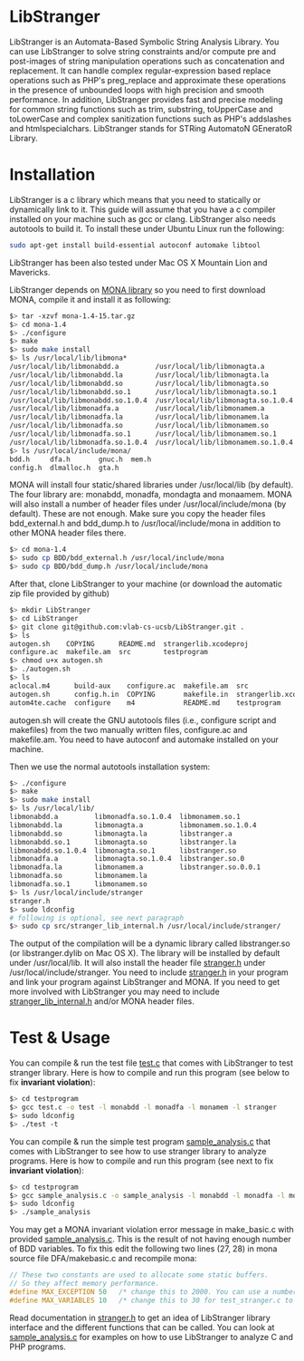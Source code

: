 LibStranger
========
LibStranger is an Automata-Based Symbolic String Analysis Library. You
can use LibStranger to solve string constraints and/or compute pre and
post-images of string manipulation operations such as concatenation and
replacement. It can handle complex regular-expression based replace
operations such as PHP's preg_replace and approximate these operations
in the presence of unbounded loops with high precision and smooth
performance. In addition, LibStranger provides fast and precise modeling
for common string functions such as trim, substring, toUpperCase and
toLowerCase and complex sanitization functions such as PHP's addslashes
and htmlspecialchars. LibStranger stands for STRing AutomatoN GEneratoR
Library.

Installation
============
LibStranger is a c library which means that you need to statically or dynamically link 
to it. This guide will assume that you have a c compiler installed on your machine such 
as gcc or clang. LibStranger also needs autotools to build it. To install these under
Ubuntu Linux run the following:
```bash
sudo apt-get install build-essential autoconf automake libtool
```
LibStranger has been also tested under Mac OS X Mountain Lion and Mavericks.

LibStranger depends on [MONA library](http://www.brics.dk/mona/index.html) so you need to 
first download MONA, compile it and install it as following:
```bash
$> tar -xzvf mona-1.4-15.tar.gz
$> cd mona-1.4
$> ./configure
$> make
$> sudo make install
$> ls /usr/local/lib/libmona*
/usr/local/lib/libmonabdd.a         /usr/local/lib/libmonagta.a
/usr/local/lib/libmonabdd.la        /usr/local/lib/libmonagta.la
/usr/local/lib/libmonabdd.so        /usr/local/lib/libmonagta.so
/usr/local/lib/libmonabdd.so.1      /usr/local/lib/libmonagta.so.1
/usr/local/lib/libmonabdd.so.1.0.4  /usr/local/lib/libmonagta.so.1.0.4
/usr/local/lib/libmonadfa.a         /usr/local/lib/libmonamem.a
/usr/local/lib/libmonadfa.la        /usr/local/lib/libmonamem.la
/usr/local/lib/libmonadfa.so        /usr/local/lib/libmonamem.so
/usr/local/lib/libmonadfa.so.1      /usr/local/lib/libmonamem.so.1
/usr/local/lib/libmonadfa.so.1.0.4  /usr/local/lib/libmonamem.so.1.0.4
$> ls /usr/local/include/mona/
bdd.h     dfa.h       gnuc.h  mem.h
config.h  dlmalloc.h  gta.h
```
MONA will install four static/shared libraries under /usr/local/lib (by default). The
four library are: monabdd, monadfa, mondagta and monaamem.
MONA will also install a number of header files under /usr/local/include/mona (by default).
These are not enough. Make sure you copy the header files bdd\_external.h and 
bdd\_dump.h to /usr/local/include/mona in addition to other MONA header files there.
```bash
$> cd mona-1.4
$> sudo cp BDD/bdd_external.h /usr/local/include/mona
$> sudo cp BDD/bdd_dump.h /usr/local/include/mona
```

After that, clone LibStranger to your machine (or download the automatic zip file provided 
by github) 
```bash
$> mkdir LibStranger
$> cd LibStranger
$> git clone git@github.com:vlab-cs-ucsb/LibStranger.git .
$> ls
autogen.sh    COPYING      README.md  strangerlib.xcodeproj
configure.ac  makefile.am  src        testprogram
$> chmod u+x autogen.sh
$> ./autogen.sh
$> ls
aclocal.m4      build-aux    configure.ac  makefile.am  src
autogen.sh      config.h.in  COPYING       makefile.in  strangerlib.xcodeproj
autom4te.cache  configure    m4            README.md    testprogram
```
autogen.sh will create the GNU autotools files (i.e., configure script and makefiles) 
from the two manually written files, configure.ac and makefile.am. You need to have 
autoconf and automake installed on your machine.

Then we use the normal autotools installation system:
```bash
$> ./configure
$> make
$> sudo make install
$> ls /usr/local/lib/
libmonabdd.a         libmonadfa.so.1.0.4  libmonamem.so.1
libmonabdd.la        libmonagta.a         libmonamem.so.1.0.4
libmonabdd.so        libmonagta.la        libstranger.a
libmonabdd.so.1      libmonagta.so        libstranger.la
libmonabdd.so.1.0.4  libmonagta.so.1      libstranger.so
libmonadfa.a         libmonagta.so.1.0.4  libstranger.so.0
libmonadfa.la        libmonamem.a         libstranger.so.0.0.1
libmonadfa.so        libmonamem.la
libmonadfa.so.1      libmonamem.so
$> ls /usr/local/include/stranger
stranger.h
$> sudo ldconfig
# following is optional, see next paragraph
$> sudo cp src/stranger_lib_internal.h /usr/local/include/stranger/
```
The output of the compilation will be a dynamic library called libstranger.so (or 
libstranger.dylib on Mac OS X). The library will be installed by default under
/usr/local/lib. It will also install the header file [stranger.h](src/stranger.h) 
under /usr/local/include/stranger. You need to include [stranger.h](src/stranger.h) 
in your program and link your program against LibStranger and MONA. If you need 
to get more involved with LibStranger you may need to include 
[stranger\_lib\_internal.h](src/stranger_lib_internal.h) and/or MONA header files.

Test & Usage
============
You can compile & run the test file [test.c](testprogram/test.c) 
that comes with LibStranger to test stranger library. Here is how to compile and 
run this program (see below to fix **invariant violation**):
```bash
$> cd testprogram
$> gcc test.c -o test -l monabdd -l monadfa -l monamem -l stranger
$> sudo ldconfig
$> ./test -t
```
You can compile & run the simple test program [sample_analysis.c](testprogram/sample_analysis.c) 
that comes with LibStranger to see how to use stranger library to analyze programs. Here is how to compile and 
run this program (see next to fix **invariant violation**):
```bash
$> cd testprogram
$> gcc sample_analysis.c -o sample_analysis -l monabdd -l monadfa -l monamem -l stranger
$> sudo ldconfig
$> ./sample_analysis
```
You may get a MONA invariant violation error message in make\_basic.c with provided [sample_analysis.c](testprogram/sample_analysis.c).
This is the result of not having enough number of BDD variables. To fix this edit 
the following two lines (27, 28) in mona source file DFA/makebasic.c and recompile mona:
```c
// These two constants are used to allocate some static buffers. 
// So they affect memory performance.
#define MAX_EXCEPTION 50   /* change this to 2000. You can use a number as large as 2^MAX_VARIABLES */
#define MAX_VARIABLES 10   /* change this to 30 for test_stranger.c to run. You can use any number you want. */
```

Read documentation in [stranger.h](src/stranger.h) to get an idea of LibStranger 
library interface and the different functions that can be called. You can look at 
[sample_analysis.c](testprogram/sample_analysis.c) for examples on how to use LibStranger 
to analyze C and PHP programs.
